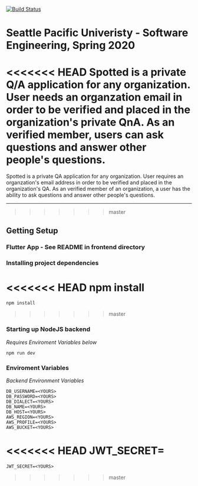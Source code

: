 [![Build Status](https://travis-ci.org/tannerp/Spotted-App.svg?branch=master)](https://travis-ci.org/tannerp/Spotted-App)

# Seattle Pacific Univeristy - Software Engineering,  Spring 2020

<<<<<<< HEAD
Spotted is a private Q/A application for any organization. User needs an organzation email in order to be verified and placed in the organization's private QnA.
As an verified member, users can ask questions and answer other people's questions.
=======
Spotted is a private QA application for any organization. User requires an organzation's email address in order to be verified and placed in the organization's QA.
As an verified member of an organization, a user has the ability to ask questions and answer other people's questions.
***
>>>>>>> master
## Getting Setup

### Flutter App - See README in frontend directory

### Installing project dependencies

<<<<<<< HEAD
      npm install
=======
    npm install
>>>>>>> master

### Starting up NodeJS backend
*Requires Enviroment Variables below*

    npm run dev

### Enviroment Variables
*Backend Environment Variables*

    DB_USERNAME=<YOURS>
    DB_PASSWORD=<YOURS>
    DB_DIALECT=<YOURS>
    DB_NAME=<YOURS>
    DB_HOST=<YOURS>
    AWS_REGION=<YOURS>
    AWS_PROFILE=<YOURS>
    AWS_BUCKET=<YOURS>
<<<<<<< HEAD
    JWT_SECRET=<YOURS>
=======
    JWT_SECRET=<YOURS>
>>>>>>> master
